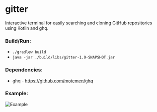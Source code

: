 # gitter
Interactive terminal for easily searching and cloning GitHub repositories using Kotlin and ghq.

### Build/Run:
* `./gradlew build`
* `java -jar ./build/libs/gitter-1.0-SNAPSHOT.jar`

### Dependencies:
* ghq - https://github.com/motemen/ghq

### Example:
![Example](https://media.giphy.com/media/5pUvXzeyeEQBz2gvNO/giphy.gif)

